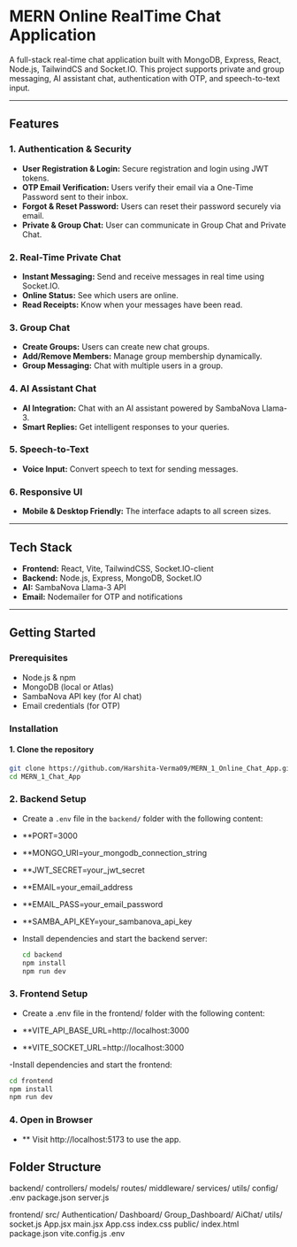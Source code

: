 # MERN Online RealTime Chat Application

A full-stack real-time chat application built with MongoDB, Express, React, Node.js, TailwindCS and Socket.IO. This project supports private and group messaging, AI assistant chat, authentication with OTP, and speech-to-text input.

---
## Features

### 1. **Authentication & Security**
- **User Registration & Login:** Secure registration and login using JWT tokens.
- **OTP Email Verification:** Users verify their email via a One-Time Password sent to their inbox.
- **Forgot & Reset Password:** Users can reset their password securely via email.
- **Private & Group Chat:** User can communicate in Group Chat and Private Chat.

### 2. **Real-Time Private Chat**
- **Instant Messaging:** Send and receive messages in real time using Socket.IO.
- **Online Status:** See which users are online.
- **Read Receipts:** Know when your messages have been read.

### 3. **Group Chat**
- **Create Groups:** Users can create new chat groups.
- **Add/Remove Members:** Manage group membership dynamically.
- **Group Messaging:** Chat with multiple users in a group.

### 4. **AI Assistant Chat**
- **AI Integration:** Chat with an AI assistant powered by SambaNova Llama-3.
- **Smart Replies:** Get intelligent responses to your queries.

### 5. **Speech-to-Text**
- **Voice Input:** Convert speech to text for sending messages.

### 6. **Responsive UI**
- **Mobile & Desktop Friendly:** The interface adapts to all screen sizes.

---

## Tech Stack

- **Frontend:** React, Vite, TailwindCSS, Socket.IO-client
- **Backend:** Node.js, Express, MongoDB, Socket.IO
- **AI:** SambaNova Llama-3 API
- **Email:** Nodemailer for OTP and notifications

---

## Getting Started

### Prerequisites

- Node.js & npm
- MongoDB (local or Atlas)
- SambaNova API key (for AI chat)
- Email credentials (for OTP)

### Installation

#### 1. Clone the repository

```sh
git clone https://github.com/Harshita-Verma09/MERN_1_Online_Chat_App.git
cd MERN_1_Chat_App
```

### 2. Backend Setup

- Create a `.env` file in the `backend/` folder with the following content:
- **PORT=3000
- **MONGO_URI=your_mongodb_connection_string
- **JWT_SECRET=your_jwt_secret
- **EMAIL=your_email_address
- **EMAIL_PASS=your_email_password
- **SAMBA_API_KEY=your_sambanova_api_key
  
- Install dependencies and start the backend server:
  ```sh
  cd backend
  npm install
  npm run dev

### 3. Frontend Setup
- Create a .env file in the frontend/ folder with the following content:

- **VITE_API_BASE_URL=http://localhost:3000
- **VITE_SOCKET_URL=http://localhost:3000


-Install dependencies and start the frontend:
  ```sh
  cd frontend
  npm install
  npm run dev
```
### 4. Open in Browser
- ** Visit http://localhost:5173 to use the app.

## Folder Structure
backend/
  controllers/
  models/
  routes/
  middleware/
  services/
  utils/
  config/
  .env
  package.json
  server.js

frontend/
  src/
    Authentication/
    Dashboard/
    Group_Dashboard/
    AiChat/
    utils/
    socket.js
    App.jsx
    main.jsx
    App.css
    index.css
  public/
  index.html
  package.json
  vite.config.js
  .env
